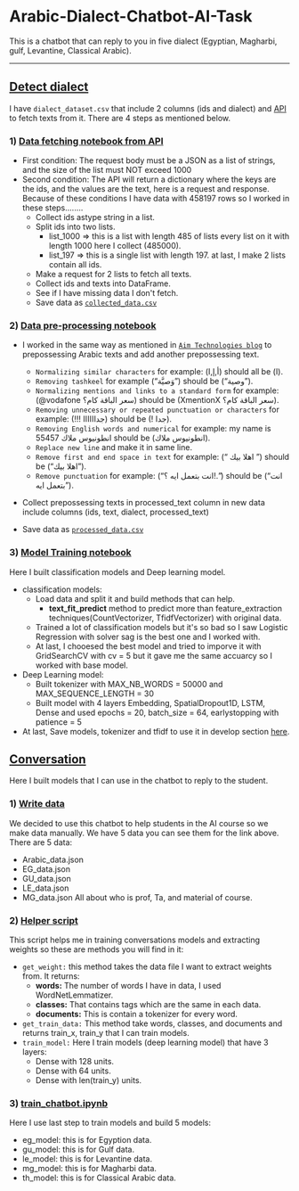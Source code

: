 # Arabic-Dialect-Chatbot-AI-Task
This is a chatbot that can reply to you in five dialect (Egyptian, Magharbi, gulf, Levantine, Classical Arabic).
________________________
## [Detect dialect](https://github.com/AntoniosMalak/Arabic-Dialect-Chatbot-AI-Task/tree/main/Detect%20Dialect)
I have `dialect_dataset.csv` that include 2 columns (ids and dialect) and [API](https://recruitment.aimtechnologies.co/ai-tasks) to fetch texts from it.
There are 4 steps as mentioned below.<br>
### 1) [Data fetching notebook from API](https://github.com/AntoniosMalak/Arabic-Dialect-Chatbot-AI-Task/blob/main/Detect%20Dialect/data_fetching.ipynb)
- First condition: The request body must be a JSON as a list of strings, and the size of the list must NOT
exceed 1000
- Second condition: The API will return a dictionary where the keys are the ids, and the values are the text, here
is a request and response.<br>
Because of these conditions I have data with 458197 rows so I worked in these steps........
  - Collect ids astype string in a list.
  - Split ids into two lists.
    - list_1000 => this is a list with length 485 of lists every list on it with length 1000 here I collect (485000).
    - list_197  => this is a single list with length 197.
    at last, I make 2 lists contain all ids.
  - Make a request for 2 lists to fetch all texts.
  - Collect ids and texts into DataFrame.
  - See if I have missing data I don't fetch.
  - Save data as [`collected_data.csv`](https://drive.google.com/file/d/15ZB6a0kQeKS4Se1CAcqogsFt0TaJ5q10/view?usp=sharing)

### 2) [Data pre-processing notebook](https://github.com/AntoniosMalak/Arabic-Dialect-Chatbot-AI-Task/blob/main/Detect%20Dialect/pre-processing%20data.ipynb)
- I worked in the same way as mentioned in [`Aim Technologies blog`](https://aimtechnologies.co/arabic-sentiment-analysis-blog.html?fbclid=IwAR0hlfhCOqd2xpJ3sGUb8yJbN0MzMq4dPPe6swuXwtdbCx1Mrn2I2wei3AM) to prepossessing Arabic texts and add another prepossessing text. <br>
    - `Normalizing similar characters` for example: (أ,إ,ا) should all be (ا). <br>
    - `Removing tashkeel` for example (“وَصيَّة”) should be (“وصية”). <br>
    - `Normalizing mentions and links to a standard form` for example: (@vodafone سعر الباقة كام؟) should be (XmentionX سعر الباقة كام؟).<br>
    - `Removing unnecessary or repeated punctuation or characters` for example: (!!! جداااااا) should be (! جدا).<br>
    - `Removing English words and numerical` for example: my name is انطونيوس ملاك 55457 should be (انطونيوس ملاك). <br>
    - `Replace new line` and make it in same line.<br>
    - `Remove first and end space in text` for example: (“   اهلا بيك    ”) should be (“اهلا بيك”).<br>
    - `Remove punctuation` for example: (“انت بتعمل ايه ؟!.”) should be (“انت بتعمل ايه”).<br>

- Collect prepossessing texts in processed_text column in new data include columns (ids, text, dialect, processed_text)
- Save data as [`processed_data.csv`](https://drive.google.com/file/d/1PWEN8YwApU7PfnZv88-_UIxXH-kcVtyh/view?usp=sharing)

### 3) [Model Training notebook](https://github.com/AntoniosMalak/Arabic-Dialect-Chatbot-AI-Task/blob/main/Detect%20Dialect/model_training.ipynb)
Here I built classification models and Deep learning model.
- classification models:
  - Load data and split it and build methods that can help.
    - **text_fit_predict** method to predict more than feature_extraction techniques(CountVectorizer, TfidfVectorizer) with original data.
  - Trained a lot of classification models but it's so bad so I saw Logistic Regression with solver sag is the best one and I worked with.
  - At last, I chooesed the best model and tried to imporve it with GridSearchCV with cv = 5 but it gave me the same accuarcy so I worked with base model.
- Deep Learning model:
  - Built tokenizer with MAX_NB_WORDS = 50000 and MAX_SEQUENCE_LENGTH = 30
  - Built model with 4 layers Embedding, SpatialDropout1D, LSTM, Dense and used epochs = 20, batch_size = 64, earlystopping with patience = 5
- At last, Save models, tokenizer and tfidf to use it in develop section [here](https://github.com/AntoniosMalak/Arabic-Dialect-Chatbot-AI-Task/tree/main/Detect%20Dialect/Models).


## [Conversation](https://github.com/AntoniosMalak/Arabic-Dialect-Chatbot-AI-Task/tree/main/Conversation)
Here I built models that I can use in the chatbot to reply to the student.

### 1) [Write data](https://github.com/AntoniosMalak/Arabic-Dialect-Chatbot-AI-Task/tree/main/Conversation/data)
We decided to use this chatbot to help students in the AI course so we make data manually. We have 5 data you can see them for the link above.
There are 5 data:
- Arabic_data.json
- EG_data.json
- GU_data.json
- LE_data.json
- MG_data.json
All about who is prof, Ta, and material of course.

### 2) [Helper script](https://github.com/AntoniosMalak/Arabic-Dialect-Chatbot-AI-Task/blob/main/Conversation/utlis.py)
This script helps me in training conversations models and extracting weights so these are methods you will find in it:
- `get_weight:` this method takes the data file I want to extract weights from. It returns:
  - **words:** The number of words I have in data, I used WordNetLemmatizer.
  - **classes:** That contains tags which are the same in each data.
  - **documents:** This is contain a tokenizer for every word.
- `get_train_data:` This method take words, classes, and documents and returns train_x, train_y that I can train models.
- `train_model:` Here I train models (deep learning model) that have 3 layers:
  - Dense with 128 units.
  - Dense with 64 units.
  - Dense with len(train_y) units.

### 3) [train_chatbot.ipynb](https://github.com/AntoniosMalak/Arabic-Dialect-Chatbot-AI-Task/blob/main/Conversation/train_chatbot.ipynb)
Here I use last step to train models and build 5 models:
- eg_model: this is for Egyption data.
- gu_model: this is for Gulf data.
- le_model: this is for Levantine data.
- mg_model: this is for Magharbi data.
- th_model: this is for Classical Arabic data.

